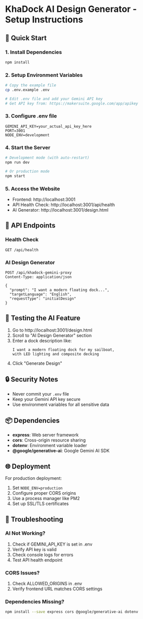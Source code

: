 # KhaDock AI Design Generator - Setup Instructions

## 🚀 Quick Start

### 1. Install Dependencies
```bash
npm install
```

### 2. Setup Environment Variables
```bash
# Copy the example file
cp .env.example .env

# Edit .env file and add your Gemini API key
# Get API key from: https://makersuite.google.com/app/apikey
```

### 3. Configure .env file
```env
GEMINI_API_KEY=your_actual_api_key_here
PORT=3001
NODE_ENV=development
```

### 4. Start the Server
```bash
# Development mode (with auto-restart)
npm run dev

# Or production mode
npm start
```

### 5. Access the Website
- Frontend: http://localhost:3001
- API Health Check: http://localhost:3001/api/health
- AI Generator: http://localhost:3001/design.html

## 🔧 API Endpoints

### Health Check
```
GET /api/health
```

### AI Design Generator
```
POST /api/khadock-gemini-proxy
Content-Type: application/json

{
  "prompt": "I want a modern floating dock...",
  "targetLanguage": "English",
  "requestType": "initialDesign"
}
```

## 🧪 Testing the AI Feature

1. Go to http://localhost:3001/design.html
2. Scroll to "AI Design Generator" section
3. Enter a dock description like:
   ```
   I want a modern floating dock for my sailboat, 
   with LED lighting and composite decking
   ```
4. Click "Generate Design"

## 🔒 Security Notes

- Never commit your `.env` file
- Keep your Gemini API key secure
- Use environment variables for all sensitive data

## 📦 Dependencies

- **express**: Web server framework
- **cors**: Cross-origin resource sharing
- **dotenv**: Environment variable loader
- **@google/generative-ai**: Google Gemini AI SDK

## 🌐 Deployment

For production deployment:
1. Set `NODE_ENV=production`
2. Configure proper CORS origins
3. Use a process manager like PM2
4. Set up SSL/TLS certificates

## 🐛 Troubleshooting

### AI Not Working?
1. Check if GEMINI_API_KEY is set in .env
2. Verify API key is valid
3. Check console logs for errors
4. Test API health endpoint

### CORS Issues?
1. Check ALLOWED_ORIGINS in .env
2. Verify frontend URL matches CORS settings

### Dependencies Missing?
```bash
npm install --save express cors @google/generative-ai dotenv
```